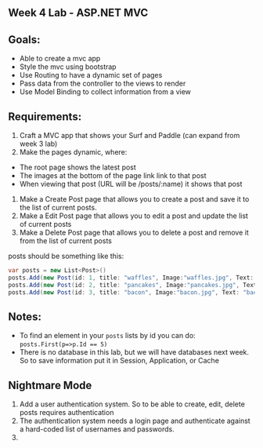 Week 4 Lab - ASP.NET MVC
-------------------------------

Goals:
----

* Able to create a mvc app
* Style the mvc using bootstrap
* Use Routing to have a dynamic set of pages
* Pass data from the controller to the views to render
* Use Model Binding to collect information from a view


Requirements:
----

1. Craft a MVC app that shows your Surf and Paddle (can expand from week 3 lab)
1. Make the pages dynamic, where:
  * The root page shows the latest post
  * The images at the bottom of the page link link to that post
  * When viewing that post (URL will be /posts/:name) it shows that post
1. Make a Create Post page that allows you to create a post and save it to the list of current posts.
1. Make a Edit Post page that allows you to edit a post and update the list of current posts
1. Make a Delete Post page that allows you to delete a post and remove it from the list of current posts

posts should be something like this:

```c#
var posts = new List<Post>()
posts.Add(new Post(id: 1, title: "waffles", Image:"waffles.jpg", Text: "waffles are the best...", Category : Category.Food)
posts.Add(new Post(id: 2, title: "pancakes", Image:"pancakes.jpg", Text: "pancakes are the best...", Category : Category.Food)
posts.Add(new Post(id: 3, title: "bacon", Image:"bacon.jpg", Text: "bacon is the best...", Category : Category.Food)
```

Notes:
-----

* To find an element in your `posts` lists by id you can do: `posts.First(p=>p.Id == 5)`
* There is no database in this lab, but we will have databases next week. So to save information put it in Session, Application, or Cache


Nightmare Mode
---

1. Add a user authentication system. So to be able to create, edit, delete posts requires authentication
2. The authentication system needs a login page and authenticate against a hard-coded list of usernames and passwords.
3. 
